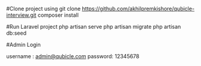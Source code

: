 #Clone project using
git clone https://github.com/akhilpremkishore/qubicle-interview.git
composer install

#Run Laravel project
php artisan serve
php artisan migrate
php artisan db:seed

#Admin Login

username : admin@qubicle.com
password: 12345678
